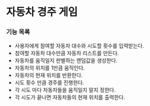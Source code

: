 # 자동차 경주 게임

### 기능 목록

* 사용자에게 참여할 자동차 대수와 시도할 횟수를 입력받는다.
* 참여할 자동차 대수만큼 자동차 리스트를 만든다.
* 자동차를 움직일지 판별하는 랜덤값을 생성한다.
* 자동차의 위치를 1만큼 움직인다.
* 자동차의 현재 위치를 반환한다.
* 시도 횟수 만큼 경주를 진행한다.
* 각 시도 마다 자동차들을 움직일지 말지 정한다.
* 각 시도가 끝나면 자동차들의 현재 위치를 출력한다.
